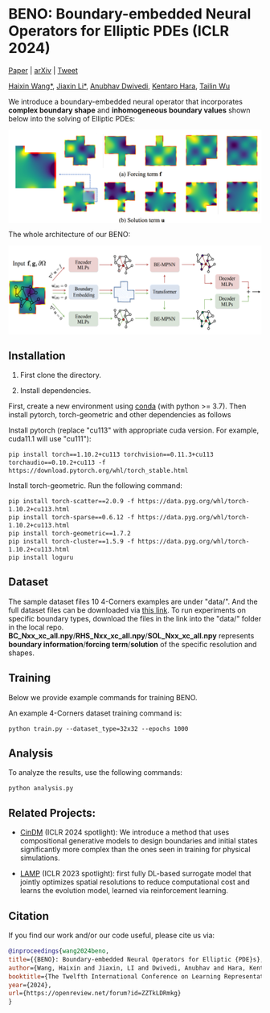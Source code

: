 # BENO: Boundary-embedded Neural Operators for Elliptic PDEs (ICLR 2024)

[Paper](https://openreview.net/forum?id=ZZTkLDRmkg) | [arXiv](https://arxiv.org/abs/2401.09323) | [Tweet](https://twitter.com/tailin_wu/status/1747259448635367756)

[Haixin Wang*](https://willdreamer.github.io/), [Jiaxin Li*](https://github.com/Jiaxinlia/Jiaxin.github.io), [Anubhav Dwivedi](https://dwivedi-anubhav.github.io/website/), [Kentaro Hara](https://aa.stanford.edu/people/ken-hara), [Tailin Wu](https://tailin.org/)

We introduce a boundary-embedded neural operator that incorporates **complex boundary shape** and **inhomogeneous boundary values** shown below into the solving of Elliptic PDEs:

<a href="url"><img src="https://github.com/AI4Science-WestlakeU/beno/blob/main/assets/motivation.png" align="center" width="700" ></a>

The whole architecture of our BENO:

<a href="url"><img src="https://github.com/AI4Science-WestlakeU/beno/blob/main/assets/arch.png" align="center" width="700" ></a>

## Installation

1. First clone the directory.

2. Install dependencies.

First, create a new environment using [conda](https://docs.conda.io/en/latest/miniconda.html) (with python >= 3.7). Then install pytorch, torch-geometric and other dependencies as follows 

Install pytorch (replace "cu113" with appropriate cuda version. For example, cuda11.1 will use "cu111"):
```code
pip install torch==1.10.2+cu113 torchvision==0.11.3+cu113 torchaudio==0.10.2+cu113 -f https://download.pytorch.org/whl/torch_stable.html
```

Install torch-geometric. Run the following command:
```code
pip install torch-scatter==2.0.9 -f https://data.pyg.org/whl/torch-1.10.2+cu113.html
pip install torch-sparse==0.6.12 -f https://data.pyg.org/whl/torch-1.10.2+cu113.html
pip install torch-geometric==1.7.2
pip install torch-cluster==1.5.9 -f https://data.pyg.org/whl/torch-1.10.2+cu113.html
pip install loguru
```

## Dataset

The sample dataset files 10 4-Corners examples are under "data/". And the full dataset files can be downloaded via [this link](https://drive.google.com/file/d/11PbUrzJ-b18VhFGY_uICSciCkeGrsaTZ/view). To run experiments on specific boundary types, download the files in the link into the "data/" folder in the local repo. **BC_Nxx_xc_all.npy**/**RHS_Nxx_xc_all.npy**/**SOL_Nxx_xc_all.npy** represents **boundary information**/**forcing term**/**solution** of the specific resolution and shapes.


## Training

Below we provide example commands for training BENO. 

An example 4-Corners dataset training command is:

```code
python train.py --dataset_type=32x32 --epochs 1000
```


## Analysis

To analyze the results, use the following commands:

```code
python analysis.py 
```

## Related Projects:

* [CinDM](https://github.com/AI4Science-WestlakeU/cindm) (ICLR 2024 spotlight): We introduce a method that uses compositional generative models to design boundaries and initial states significantly more complex than the ones seen in training for physical simulations.

* [LAMP](https://github.com/snap-stanford/lamp) (ICLR 2023 spotlight): first fully DL-based surrogate model that jointly optimizes spatial resolutions to reduce computational cost and learns the evolution model, learned via reinforcement learning.


## Citation
If you find our work and/or our code useful, please cite us via:

```bibtex
@inproceedings{wang2024beno,
title={{BENO}: Boundary-embedded Neural Operators for Elliptic {PDE}s},
author={Wang, Haixin and Jiaxin, LI and Dwivedi, Anubhav and Hara, Kentaro and Wu, Tailin},
booktitle={The Twelfth International Conference on Learning Representations},
year={2024},
url={https://openreview.net/forum?id=ZZTkLDRmkg}
}
```

